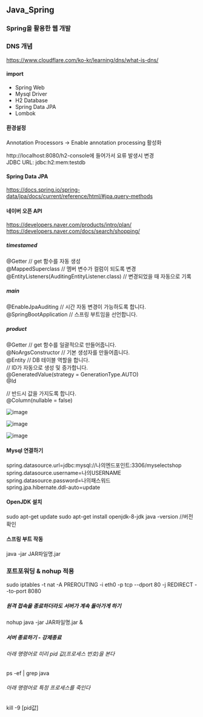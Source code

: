 ## Java_Spring
  ###  Spring을 활용한 웹 개발  

### DNS 개념 
https://www.cloudflare.com/ko-kr/learning/dns/what-is-dns/

#### import
- Spring Web
- Mysql Driver
- H2 Database
- Spring Data JPA  
- Lombok

#### 환경설정
Annotation Processors -> Enable annotation processing 활성화

http://localhost:8080/h2-console에 들어가서 요류 발생시 변경        
JDBC URL: jdbc:h2:mem:testdb

#### Spring Data JPA
https://docs.spring.io/spring-data/jpa/docs/current/reference/html/#jpa.query-methods

#### 네이버 오픈 API
https://developers.naver.com/products/intro/plan/     
https://developers.naver.com/docs/search/shopping/


##### timestamed    
@Getter // get 함수를 자동 생성     
@MappedSuperclass // 멤버 변수가 컬럼이 되도록 변경     
@EntityListeners(AuditingEntityListener.class) // 변경되었을 때 자동으로 기록     
  
##### main     
@EnableJpaAuditing // 시간 자동 변경이 가능하도록 합니다.
@SpringBootApplication // 스프링 부트임을 선언합니다.

##### product
@Getter // get 함수를 일괄적으로 만들어줍니다.     
@NoArgsConstructor // 기본 생성자를 만들어줍니다.     
@Entity // DB 테이블 역할을 합니다.     
 // ID가 자동으로 생성 및 증가합니다.     
    @GeneratedValue(strategy = GenerationType.AUTO)     
    @Id     
    
// 반드시 값을 가지도록 합니다.    
    @Column(nullable = false)       

![image](https://user-images.githubusercontent.com/46198324/129441192-e32350e9-41da-4153-8e8c-2f2f9f91b777.png)

![image](https://user-images.githubusercontent.com/46198324/129441433-1e67c616-3b19-4928-b3e9-cbfc3bcf5f7b.png)

![image](https://user-images.githubusercontent.com/46198324/129441446-2925c4bd-8ad9-49b4-87af-e19d7c37b336.png)
 
    
    
#### Mysql 연결하기
spring.datasource.url=jdbc:mysql://나의엔드포인트:3306/myselectshop     
spring.datasource.username=나의USERNAME     
spring.datasource.password=나의패스워드     
spring.jpa.hibernate.ddl-auto=update       

#### OpenJDK 설치
sudo apt-get update
sudo apt-get install openjdk-8-jdk
java -version //버전확인

#### 스프링 부트 작동
java -jar JAR파일명.jar

### 포트포워딩 & nohup 적용

sudo iptables -t nat -A PREROUTING -i eth0 -p tcp --dport 80 -j REDIRECT --to-port 8080      

##### 원격 접속을 종료하더라도 서버가 계속 돌아가게 하기
nohup java -jar JAR파일명.jar &
##### 서버 종료하기 - 강제종료
###### 아래 명령어로 미리 pid 값(프로세스 번호)을 본다
ps -ef | grep java

###### 아래 명령어로 특정 프로세스를 죽인다
kill -9 [pid값]
